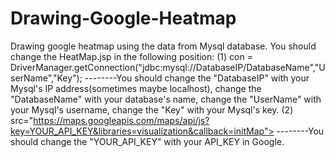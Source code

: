 # Drawing-Google-Heatmap
Drawing google heatmap using the data from Mysql database.
      You should change the HeatMap.jsp in the following position:
      (1) con = DriverManager.getConnection("jdbc:mysql://DatabaseIP/DatabaseName","UserName","Key");
      --------You should change the "DatabaseIP" with your Mysql's IP address(sometimes maybe localhost), change the "DatabaseName" with your database's name, change the "UserName" with your Mysql's username, change the "Key" with your Mysql's key.
      (2) src="https://maps.googleapis.com/maps/api/js?key=YOUR_API_KEY&libraries=visualization&callback=initMap">
      --------You should change the "YOUR_API_KEY" with your API_KEY in Google.
